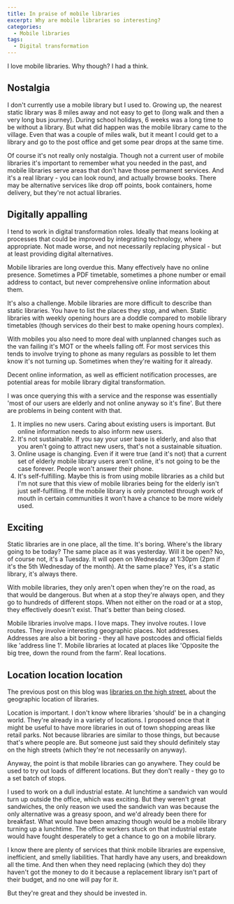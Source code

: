 ```yaml
---
title: In praise of mobile libraries
excerpt: Why are mobile libraries so interesting?
categories:
  - Mobile libraries
tags:
  - Digital transformation
---
```


I love mobile libraries. Why though? I had a think.

## Nostalgia

I don't currently use a mobile library but I used to. Growing up, the nearest static library was 8 miles away and not easy to get to (long walk and then a very long bus journey). During school holidays, 6 weeks was a long time to be without a library. But what did happen was the mobile library came to the village. Even that was a couple of miles walk, but it meant I could get to a library and go to the post office and get some pear drops at the same time.

Of course it's not really only nostalgia. Though not a current user of mobile libraries it's important to remember what you needed in the past, and mobile libraries serve areas that don't have those permanent services. And it's a real library - you can look round, and actually browse books. There may be alternative services like drop off points, book containers, home delivery, but they're not actual libraries.

## Digitally appalling

I tend to work in digital transformation roles. Ideally that means looking at processes that could be improved by integrating technology, where appropriate. Not made worse, and not necessarily replacing physical - but at least providing digital alternatives.

Mobile libraries are long overdue this. Many effectively have no online presence. Sometimes a PDF timetable, sometimes a phone number or email address to contact, but never comprehensive online information about them.

It's also a challenge. Mobile libraries are more difficult to describe than static libraries. You have to list the places they stop, and when. Static libraries with weekly opening hours are a doddle compared to mobile library timetables (though services do their best to make opening hours complex).

With mobiles you also need to more deal with unplanned changes such as the van failing it's MOT or the wheels falling off. For most services this tends to involve trying to phone as many regulars as possible to let them know it's not turning up. Sometimes when they're waiting for it already.

Decent online information, as well as efficient notification processes, are potential areas for mobile library digital transformation.

I was once querying this with a service and the response was essentially 'most of our users are elderly and not online anyway so it's fine'. But there are problems in being content with that.

1.  It implies no new users. Caring about existing users is important.  But online information needs to also inform new users. 
2. It's not sustainable. If you say your user base is elderly, and also that you aren't going to attract new users, that's not a sustainable situation.
3. Online usage is changing. Even if it were true (and it's not) that a current set of elderly mobile library users aren't online, it's not going to be the case forever. People won't answer their phone.
4. It's self-fulfilling. Maybe this is from using mobile libraries as a child but I'm not sure that this view of mobile libraries being for the elderly isn't just self-fulfilling. If the mobile library is only promoted through work of mouth in certain communities it won't have a chance to be more widely used.

## Exciting

Static libraries are in one place, all the time. It's boring. Where's the library going to be today? The same place as it was yesterday. Will it be open? No, of course not, it's a Tuesday. It will open on Wednesday at 1:30pm (2pm if it's the 5th Wednesday of the month). At the same place? Yes, it's a static library, it's always there.

With mobile libraries, they only aren't open when they're on the road, as that would be dangerous. But when at a stop they're always open, and they go to hundreds of different stops. When not either on the road or at a stop, they effectively doesn't exist. That's better than being closed.

Mobile libraries involve maps. I love maps. They involve routes. I love routes. They involve interesting geographic places. Not addresses. Addresses are also a bit boring - they all have postcodes and official fields like 'address line 1'. Mobile libraries at located at places like 'Opposite the big tree, down the round from the farm'. Real locations. 

## Location location location

The previous post on this blog was [libraries on the high street](https://blog.librarydata.uk/libraries-on-the-high-street/), about the geographic location of libraries.

Location is important. I don't know where libraries 'should' be in a changing world. They're already in a variety of locations. I proposed once that it might be useful to have more libraries in out of town shopping areas like retail parks. Not because libraries are similar to those things, but because that's where people are. But someone just said they should definitely stay on the high streets (which they're not necessarily on anyway). 

Anyway, the point is that mobile libraries can go anywhere. They could be used to try out loads of different locations. But they don't really - they go to a set batch of stops.

I used to work on a dull industrial estate. At lunchtime a sandwich van would turn up outside the office, which was exciting. But they weren't great sandwiches, the only reason we used the sandwich van was because the only alternative was a greasy spoon, and we'd already been there for breakfast. What would have been amazing though would be a mobile library turning up a lunchtime. The office workers stuck on that industrial estate would have fought desperately to get a chance to go on a mobile library.

I know there are plenty of services that think mobile libraries are expensive, inefficient, and smelly liabilities. That hardly have any users, and breakdown all the time. And then when they need replacing (which they do) they haven't got the money to do it because a replacement library isn't part of their budget, and no one will pay for it.

But they're great and they should be invested in.

